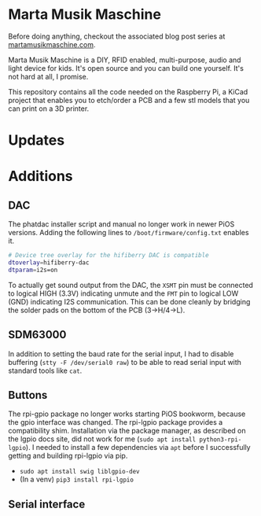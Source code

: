 # Marta Musik Maschine
Before doing anything, checkout the associated blog post series at [martamusikmaschine.com](https://martamusikmaschine.com).

Marta Musik Maschine is a DIY, RFID enabled, multi-purpose, audio and light device for kids. It's open source and you can build one yourself. It's not hard at all, I promise.

This repository contains all the code needed on the Raspberry Pi, a KiCad project that enables you to etch/order a PCB and a few stl models that you can print on a 3D printer.

# Updates

# Additions

## DAC

The phatdac installer script and manual no longer work in newer PiOS versions. Adding the following lines to `/boot/firmware/config.txt` enables it.

```sh
# Device tree overlay for the hifiberry DAC is compatible
dtoverlay=hifiberry-dac
dtparam=i2s=on
```

To actually get sound output from the DAC, the `XSMT` pin must be connected to logical HIGH (3.3V) indicating unmute and the `FMT` pin to logical LOW (GND) indicating I2S communication. This can be done cleanly by bridging the solder pads on the bottom of the PCB (3->H/4->L).

## SDM63000

In addition to setting the baud rate for the serial input, I had to disable buffering (`stty -F /dev/serial0 raw`) to be able to read serial input with standard tools like `cat`.

## Buttons

The rpi-gpio package no longer works starting PiOS bookworm, because the gpio interface was changed. The rpi-lgpio package provides a compatibility shim. Installation via the package manager, as described on the lgpio docs site, did not work for me (`sudo apt install python3-rpi-lgpio`). I needed to install a few dependencies via `apt` before I successfully getting and building rpi-lgpio via pip.
- `sudo apt install swig liblgpio-dev`
- (In a venv) `pip3 install rpi-lgpio`

## Serial interface

